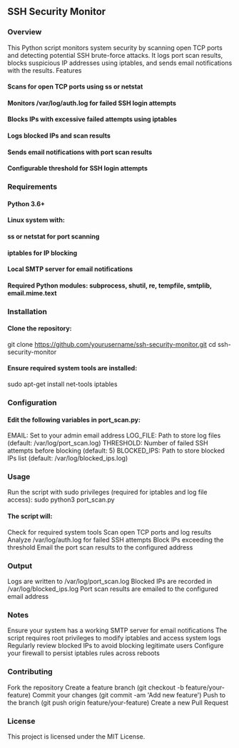## SSH Security Monitor

### Overview
This Python script monitors system security by scanning open TCP ports and detecting potential SSH brute-force attacks. It logs port scan results, blocks suspicious IP addresses using iptables, and sends email notifications with the results.
Features

#### Scans for open TCP ports using ss or netstat
#### Monitors /var/log/auth.log for failed SSH login attempts
#### Blocks IPs with excessive failed attempts using iptables
#### Logs blocked IPs and scan results
#### Sends email notifications with port scan results
#### Configurable threshold for SSH login attempts

### Requirements

#### Python 3.6+
#### Linux system with:
#### ss or netstat for port scanning
#### iptables for IP blocking
#### Local SMTP server for email notifications


#### Required Python modules: subprocess, shutil, re, tempfile, smtplib, email.mime.text

### Installation

#### Clone the repository:

git clone https://github.com/yourusername/ssh-security-monitor.git
cd ssh-security-monitor


#### Ensure required system tools are installed:

sudo apt-get install net-tools iptables

### Configuration
#### Edit the following variables in port_scan.py:

EMAIL: Set to your admin email address
LOG_FILE: Path to store log files (default: /var/log/port_scan.log)
THRESHOLD: Number of failed SSH attempts before blocking (default: 5)
BLOCKED_IPS: Path to store blocked IPs list (default: /var/log/blocked_ips.log)

### Usage
Run the script with sudo privileges (required for iptables and log file access):
sudo python3 port_scan.py

#### The script will:
Check for required system tools
Scan open TCP ports and log results
Analyze /var/log/auth.log for failed SSH attempts
Block IPs exceeding the threshold
Email the port scan results to the configured address

### Output
Logs are written to /var/log/port_scan.log
Blocked IPs are recorded in /var/log/blocked_ips.log
Port scan results are emailed to the configured email address

### Notes
Ensure your system has a working SMTP server for email notifications
The script requires root privileges to modify iptables and access system logs
Regularly review blocked IPs to avoid blocking legitimate users
Configure your firewall to persist iptables rules across reboots

### Contributing

Fork the repository
Create a feature branch (git checkout -b feature/your-feature)
Commit your changes (git commit -am 'Add new feature')
Push to the branch (git push origin feature/your-feature)
Create a new Pull Request

### License
This project is licensed under the MIT License.
